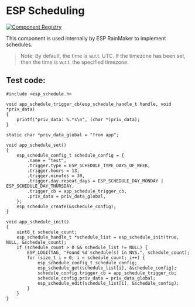 # ESP Scheduling

[![Component Registry](https://components.espressif.com/components/espressif/esp_schedule/badge.svg)](https://components.espressif.com/components/espressif/esp_schedule)

This component is used internally by ESP RainMaker to implement schedules.

> Note: By default, the time is w.r.t. UTC. If the timezone has been set, then the time is w.r.t. the specified timezone.

## Test code:

```
#include <esp_schedule.h>

void app_schedule_trigger_cb(esp_schedule_handle_t handle, void *priv_data)
{
    printf("priv_data: %.*s\n", (char *)priv_data);
}

static char *priv_data_global = "from app";

void app_schedule_set()
{
    esp_schedule_config_t schedule_config = {
        .name = "test",
        .trigger.type = ESP_SCHEDULE_TYPE_DAYS_OF_WEEK,
        .trigger.hours = 13,
        .trigger.minutes = 30,
        .trigger.day.repeat_days = ESP_SCHEDULE_DAY_MONDAY | ESP_SCHEDULE_DAY_THURSDAY,
        .trigger_cb = app_schedule_trigger_cb,
        .priv_data = priv_data_global,
    };
    esp_schedule_create(&schedule_config);
}

void app_schedule_init()
{
    uint8_t schedule_count;
    esp_schedule_handle_t *schedule_list = esp_schedule_init(true, NULL, &schedule_count);
    if (schedule_count > 0 && schedule_list != NULL) {
        ESP_LOGI(TAG, "Found %d schedule(s) in NVS.", schedule_count);
        for (size_t i = 0; i < schedule_count; i++) {
            esp_schedule_config_t schedule_config;
            esp_schedule_get(schedule_list[i], &schedule_config);
            schedule_config.trigger_cb = app_schedule_trigger_cb;
            schedule_config.priv_data = priv_data_global;
            esp_schedule_edit(schedule_list[i], &schedule_config);
        }
    }
}
```
